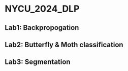 # NYCU_2024_DLP

## Lab1: Backpropogation

## Lab2: Butterfly & Moth classification

## Lab3: Segmentation